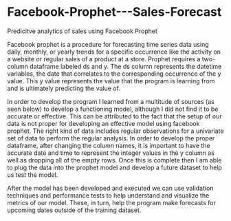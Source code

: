 # Facebook-Prophet---Sales-Forecast
Predicitve analytics of sales using Facebook Prophet

Facebook prophet is a procedure for forecasting time series data using daily, monthly, or yearly trends for a specific occurrence like the activity on a website or regular sales of a product at a store. Prophet requires a two-column dataframe labeled ds and y. The ds column represents the datetime variables, the date that correlates to the corresponding occurrence of the y value. This y value represents the value that the program is learning from and is ultimately predicting the value of. 

In order to develop the program I learned from a multitude of sources (as seen below) to develop a functioning model, although I did not find it to be accurate or effective. This can be attributed to the fact that the setup of our data is not proper for developing an effective model using facebook prophet. The right kind of data includes regular observations for a univariate set of data to perform the regular analysis. In order to develop the proper dataframe, after changing the column names, it is important to have the accurate date and time to represent the integer values in the y column as well as dropping all of the empty rows. Once this is complete then I am able to plug the data into the prophet model and develop a future dataset to help us test the model.

After the model has been developed and executed we can use validation techniques and performance tests to help understand and visualize the metrics of our model. These, in turn, help the program make forecasts for upcoming dates outside of the training dataset. 

